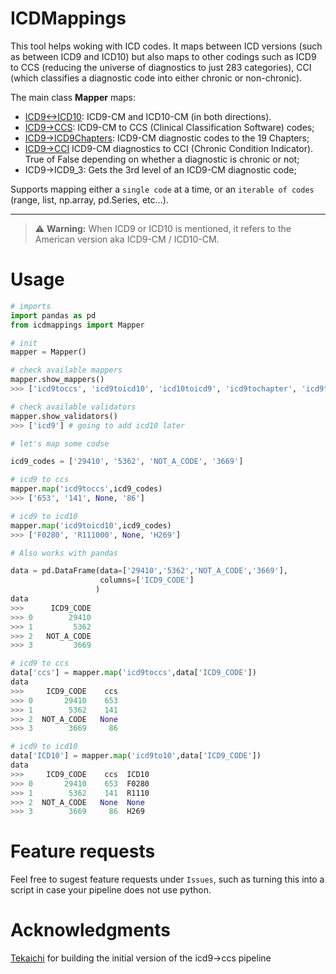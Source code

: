 # ICDMappings

This tool helps woking with ICD codes. It maps between ICD versions (such as between ICD9 and ICD10) but also maps to other codings such as ICD9 to CCS (reducing the universe of diagnostics to just 283 categories), CCI (which classifies a diagnostic code into either chronic or non-chronic).

The main class **Mapper** maps:
- [ICD9<->ICD10](https://www.nber.org/research/data/icd-9-cm-and-icd-10-cm-and-icd-10-pcs-crosswalk-or-general-equivalence-mappings): ICD9-CM and ICD10-CM (in both directions).
- [ICD9->CCS](): ICD9-CM to CCS (Clinical Classification Software) codes;
- [ICD9->ICD9Chapters](https://icd.codes/icd9cm): ICD9-CM diagnostic codes to the 19 Chapters;
- [ICD9->CCI](https://www.hcup-us.ahrq.gov/toolssoftware/chronic/chronic.jsp) ICD9-CM diagnostics to CCI (Chronic Condition Indicator). True of False depending on whether a diagnostic is chronic or not;
- ICD9->ICD9_3: Gets the 3rd level of an ICD9-CM diagnostic code;


Supports mapping either a `single code` at a time, or an `iterable of codes` (range, list, np.array, pd.Series, etc...).

----

> :warning: **Warning:** When ICD9 or ICD10 is mentioned, it refers to the American version aka ICD9-CM / ICD10-CM.

# Usage

```python
# imports
import pandas as pd
from icdmappings import Mapper

# init
mapper = Mapper()

# check available mappers
mapper.show_mappers()
>>> ['icd9toccs', 'icd9toicd10', 'icd10toicd9', 'icd9tochapter', 'icd9tolevel3', 'icd9tocci']

# check available validators
mapper.show_validators()
>>> ['icd9'] # going to add icd10 later

# let's map some codse

icd9_codes = ['29410', '5362', 'NOT_A_CODE', '3669']

# icd9 to ccs
mapper.map('icd9toccs',icd9_codes)
>>> ['653', '141', None, '86']

# icd9 to icd10
mapper.map('icd9toicd10',icd9_codes)
>>> ['F0280', 'R111000', None, 'H269']

# Also works with pandas

data = pd.DataFrame(data=['29410','5362','NOT_A_CODE','3669'],
                    columns=['ICD9_CODE']
                   )
data
>>>      ICD9_CODE
>>> 0        29410
>>> 1         5362
>>> 2   NOT_A_CODE
>>> 3         3669

# icd9 to ccs
data['ccs'] = mapper.map('icd9toccs',data['ICD9_CODE'])
data
>>>     ICD9_CODE    ccs
>>> 0       29410    653
>>> 1        5362    141
>>> 2  NOT_A_CODE   None
>>> 3        3669     86

# icd9 to icd10
data['ICD10'] = mapper.map('icd9to10',data['ICD9_CODE'])
data
>>>     ICD9_CODE    ccs  ICD10
>>> 0       29410    653  F0280
>>> 1        5362    141  R1110
>>> 2  NOT_A_CODE   None  None
>>> 3        3669     86  H269
```

# Feature requests

Feel free to sugest feature requests under `Issues`, such as turning this into a script in case your pipeline does not use python.


# Acknowledgments

[Tekaichi](https://github.com/Tekaichi) for building the initial version of the icd9->ccs pipeline
